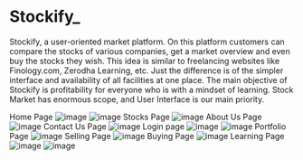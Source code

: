 # Stockify_

Stockify, a user-oriented market platform. On this platform customers can compare the stocks of various companies, get a market overview and even buy the stocks they wish. This idea  is similar to freelancing websites like Finology.com, Zerodha Learning, etc. Just the difference is of the simpler interface and availability of all facilities at one place. The main objective of Stockify is profitability for everyone who is with a mindset of learning. Stock Market has enormous scope, and User Interface is our main priority.

Home Page
![image](https://user-images.githubusercontent.com/91384754/209194496-b340366f-5de5-4eb1-9d1f-8024277bc79b.png)
![image](https://user-images.githubusercontent.com/91384754/209195192-94309227-f5ce-4e4c-aba3-76940c9c4ac2.png)
Stocks Page
![image](https://user-images.githubusercontent.com/91384754/209194577-28e66383-af7e-4804-b567-8272e7728947.png)
About Us Page
![image](https://user-images.githubusercontent.com/91384754/209194635-5338ad58-1eb8-4a6c-aad1-6654920c06b0.png)
Contact Us Page
![image](https://user-images.githubusercontent.com/91384754/209194683-0187d465-843a-487c-93aa-42a6f5fad89a.png)
Login page
![image](https://user-images.githubusercontent.com/91384754/209194745-20cac75f-df3e-448d-ba76-388851a0133e.png)
![image](https://user-images.githubusercontent.com/91384754/209194796-3ab50f78-080b-4de9-a04b-d1057d96b32f.png)
Portfolio Page
![image](https://user-images.githubusercontent.com/91384754/209194926-1d8e2856-5c42-4c0e-b675-d3fd75f92505.png)
Selling Page
![image](https://user-images.githubusercontent.com/91384754/209194974-e0e00b47-76a3-4c91-afe2-01c73b067f35.png)
Buying Page
![image](https://user-images.githubusercontent.com/91384754/209195033-d8f14f9d-eded-4b94-b161-eb490b7850e8.png)
Learning Page
![image](https://user-images.githubusercontent.com/91384754/209195077-ed325c90-6c3f-4fb3-b336-2d259f4549c9.png)
![image](https://user-images.githubusercontent.com/91384754/209195134-33c41e1a-26ce-4139-abaa-511b01872cc0.png)
